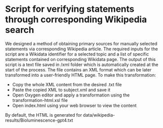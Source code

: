 # Script for verifying statements through corresponding Wikipedia search
We designed a method of obtaining primary sources for manually selected statements via corresponding Wikipedia article.
The required inputs for the script are a Wikidata identifier for a selected topic and a list of specific statements contained on corresponding Wikidata page.
The output of this script is a text file saved in /xml folder which is automatically created at the start of the process.
The file contains an XML format which can be later transformed into a user-friendly HTML page.
To make this transformation:
* Copy the whole XML content from the desired .txt file
* Paste the copied XML to subject.xml and save it
* Open Oxygen editor and apply a transformation using the transformation-html.xsl file
* Open index.html using your web browser to view the content




By default, the HTML is generated for data/wikipedia-results/Bioluminescence-gpt4.txt


